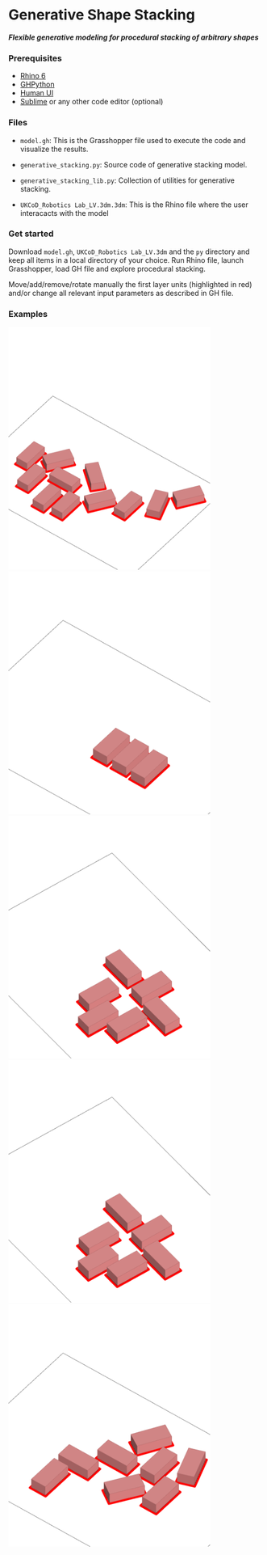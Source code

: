 # Generative Shape Stacking
**_Flexible generative modeling for procedural stacking of arbitrary shapes_**

### Prerequisites

- [Rhino 6](https://www.rhino3d.com/6)
- [GHPython](https://www.food4rhino.com/app/ghpython)
- [Human UI](https://www.food4rhino.com/app/human-ui)
- [Sublime](https://www.sublimetext.com/) or any other code editor (optional)

### Files

- `model.gh`: This is the Grasshopper file used to execute the code and visualize the results.

- `generative_stacking.py`: Source code of generative stacking model.

- `generative_stacking_lib.py`: Collection of utilities for generative stacking.

- `UKCoD_Robotics Lab_LV.3dm.3dm`: This is the Rhino file where the user interacacts with the model

### Get started
Download `model.gh`, `UKCoD_Robotics Lab_LV.3dm` and the `py` directory and keep all items in a local directory of your choice. Run Rhino file, launch Grasshopper, load GH file and explore procedural stacking.

Move/add/remove/rotate manually the first layer units (highlighted in red) and/or change all relevant input parameters as described in GH file. 

### Examples

<img src="https://github.com/lovill/uk_generative_stacking/blob/master/images/06/Gif-2019-47-08-23-47-16.gif" width="400">

<img src="https://github.com/lovill/uk_generative_stacking/blob/master/images/02/Gif-2019-26-08-23-26-41.gif" width="400">

<img src="https://github.com/lovill/uk_generative_stacking/blob/master/images/04/Gif-2019-33-08-23-33-48.gif" width="400">

<img src="https://github.com/lovill/uk_generative_stacking/blob/master/images/04b/Gif-2019-33-08-23-33-53.gif" width="400">

<img src="https://github.com/lovill/uk_generative_stacking/blob/master/images/05/Gif-2019-46-08-23-46-59.gif" width="400">